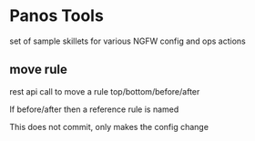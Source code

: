 # Panos Tools

set of sample skillets for various NGFW config and ops actions

## move rule

rest api call to move a rule top/bottom/before/after

If before/after then a reference rule is named

This does not commit, only makes the config change

